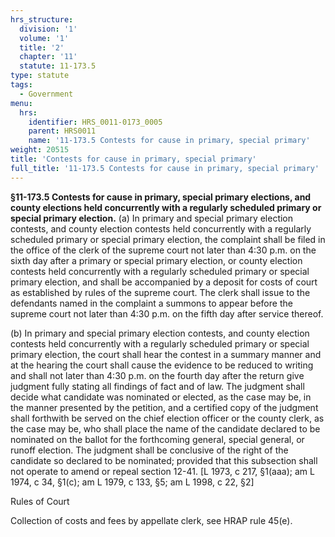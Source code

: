 ```yaml
---
hrs_structure:
  division: '1'
  volume: '1'
  title: '2'
  chapter: '11'
  statute: 11-173.5
type: statute
tags:
  - Government
menu:
  hrs:
    identifier: HRS_0011-0173_0005
    parent: HRS0011
    name: '11-173.5 Contests for cause in primary, special primary'
weight: 20515
title: 'Contests for cause in primary, special primary'
full_title: '11-173.5 Contests for cause in primary, special primary'
---
```

**§11-173.5 Contests for cause in primary, special primary elections, and county elections held concurrently with a regularly scheduled primary or special primary election.** (a) In primary and special primary election contests, and county election contests held concurrently with a regularly scheduled primary or special primary election, the complaint shall be filed in the office of the clerk of the supreme court not later than 4:30 p.m. on the sixth day after a primary or special primary election, or county election contests held concurrently with a regularly scheduled primary or special primary election, and shall be accompanied by a deposit for costs of court as established by rules of the supreme court. The clerk shall issue to the defendants named in the complaint a summons to appear before the supreme court not later than 4:30 p.m. on the fifth day after service thereof.

(b) In primary and special primary election contests, and county election contests held concurrently with a regularly scheduled primary or special primary election, the court shall hear the contest in a summary manner and at the hearing the court shall cause the evidence to be reduced to writing and shall not later than 4:30 p.m. on the fourth day after the return give judgment fully stating all findings of fact and of law. The judgment shall decide what candidate was nominated or elected, as the case may be, in the manner presented by the petition, and a certified copy of the judgment shall forthwith be served on the chief election officer or the county clerk, as the case may be, who shall place the name of the candidate declared to be nominated on the ballot for the forthcoming general, special general, or runoff election. The judgment shall be conclusive of the right of the candidate so declared to be nominated; provided that this subsection shall not operate to amend or repeal section 12-41\. [L 1973, c 217, §1(aaa); am L 1974, c 34, §1(c); am L 1979, c 133, §5; am L 1998, c 22, §2]

Rules of Court

Collection of costs and fees by appellate clerk, see HRAP rule 45(e).